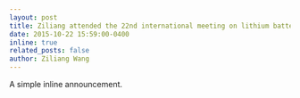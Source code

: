 ```yaml
---
layout: post
title: Ziliang attended the 22nd international meeting on lithium batteries. 
date: 2015-10-22 15:59:00-0400
inline: true
related_posts: false
author: Ziliang Wang
---
```


A simple inline announcement.
